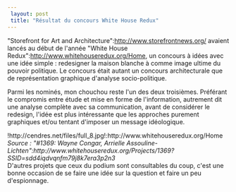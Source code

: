 ```yaml
---
 layout: post
 title: "Résultat du concours White House Redux"
---
```


"Storefront for Art and Architecture":http://www.storefrontnews.org/ avaient lancés au début de l'année "White House Redux":http://www.whitehouseredux.org/Home, un concours à idées avec une idée simple : redesigner la maison blanche à comme image ultime du pouvoir politique. Le concours était autant un concours architecturale que de représentation graphique d'analyse socio-politique.

Parmi les nominés, mon chouchou reste l'un des deux troisièmes. Préférant le compromis entre étude et mise en forme de l'information, autrement dit une analyse complète avec sa communication, avant de considérer le redesign, l'idée est plus intéressante que les approches purement graphiques et/ou tentant d'imposer un message idéologique.
<div class="picture">!http://cendres.net/files/full_8.jpg!:http://www.whitehouseredux.org/Home
<cite>
Source : "#1369: Wayne Congar, Arrielle Assouline-Lichten":http://www.whitehouseredux.org/Projects/1369?SSID=sdd4iqdvqnfm79j8k7era3p2n3
</cite></div>
D'autres projets que ceux du podium sont consultables du coup, c'est une bonne occasion de se faire une idée sur la question et faire un peu d'espionnage.
